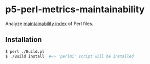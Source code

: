 # p5-perl-metrics-maintainability

Analyze [maintainability index](https://learn.microsoft.com/ja-jp/visualstudio/code-quality/code-metrics-maintainability-index-range-and-meaning?view=vs-2022) of Perl files.

## Installation

```sh
$ perl ./Build.pl
$ ./Build install  #=> 'perlmi' script will be installed
```
